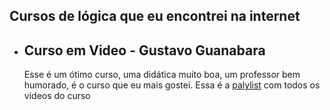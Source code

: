 ## Cursos de lógica que eu encontrei na internet
<ul>
  
<li>
<h2>
Curso em Video - Gustavo Guanabara
</h2>
Esse é um ótimo curso, uma didática muito boa, um professor bem humorado, é o curso que eu mais gostei. Essa é a <a href="https://www.youtube.com/playlist?list=PLHz_AreHm4dmSj0MHol_aoNYCSGFqvfXV">palylist</a> com todos os videos do curso
</li>

</ul>
